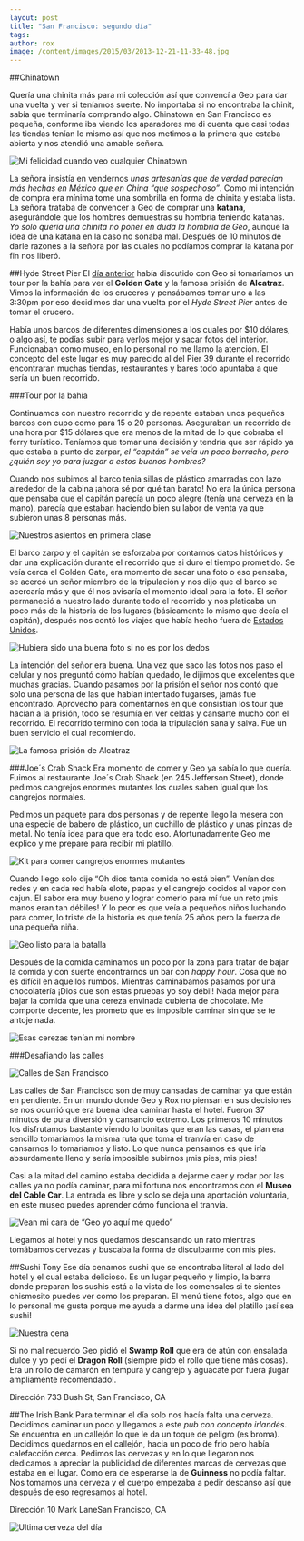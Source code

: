```yaml
---
layout: post
title: "San Francisco: segundo día"
tags: 
author: rox
image: /content/images/2015/03/2013-12-21-11-33-48.jpg
---
```

##Chinatown

Quería una chinita más para mi colección así que convencí a Geo para dar una vuelta y ver si teníamos suerte. No importaba si no encontraba la chinit, sabía que terminaría comprando algo. Chinatown en San Francisco es pequeña, conforme iba viendo los aparadores me di cuenta que casi todas las tiendas tenían lo mismo así que nos metimos a la primera que estaba abierta y nos atendió una amable señora. 

![Mi felicidad cuando veo cualquier Chinatown](/content/images/2015/03/2013-12-22-09-39-59.jpg)

La señora insistía en vendernos *unas artesanías que de verdad parecían más hechas en México que en China “que sospechoso”*. Como mi intención de compra era mínima tome una sombrilla en forma de chinita y estaba lista. La señora trataba de convencer a Geo de comprar una **katana**, asegurándole que los hombres demuestras su hombría teniendo katanas. *Yo solo quería una chinita no poner en duda la hombría de Geo*, aunque la idea de una katana en la caso no sonaba mal. Después de 10 minutos de darle razones a la señora por las cuales no podíamos comprar la katana por fin nos liberó.

##Hyde Street Pier
El [día anterior](/diario-de-san-francisco/) había discutido con Geo si tomaríamos un tour por la bahía para ver el **Golden Gate** y la famosa prisión de **Alcatraz**. Vimos la información de los cruceros y pensábamos tomar uno a las 3:30pm por eso decidimos dar una vuelta por el *Hyde Street Pier* antes de tomar el crucero. 

Había unos barcos de diferentes dimensiones a los cuales por $10 dólares, o algo así, te podías subir para verlos mejor y sacar fotos del interior. Funcionaban como museo, en lo personal no me llamo la atención. El concepto del este lugar es muy parecido al del Pier 39 durante el recorrido encontraran muchas tiendas, restaurantes y bares todo apuntaba a que sería un buen recorrido.

###Tour por la bahía

Continuamos con nuestro recorrido y de repente estaban unos pequeños barcos con cupo como para 15 o 20 personas. Aseguraban un recorrido de una hora por $15 dólares que era menos de la mitad de lo que cobraba el ferry turístico. Teníamos que tomar una decisión y tendría que ser rápido ya que estaba a punto de zarpar, *el “capitán” se veía un poco borracho, pero ¿quién soy yo para juzgar a estos buenos hombres?* 

Cuando nos subimos al barco tenia sillas de plástico amarradas con lazo alrededor de la cabina ¡ahora sé por qué tan barato! No  era la única persona que pensaba que el capitán parecía un poco alegre (tenía una cerveza en la mano), parecía que estaban haciendo bien su labor de venta ya que subieron unas 8 personas más.

![Nuestros asientos en primera clase](/content/images/2015/03/2013-12-22-13-40-43.jpg)

El barco zarpo y el capitán se esforzaba por contarnos datos históricos y dar una explicación durante el recorrido que si duro el tiempo prometido. Se veía cerca el Golden Gate, era momento de sacar una foto o eso pensaba, se acercó un señor miembro de la tripulación y nos dijo que el barco se acercaría más y que él nos avisaría el momento ideal para la foto. El señor permaneció a nuestro lado durante todo el recorrido y nos platicaba un poco más de la historia de los lugares (básicamente lo mismo que decía el capitán), después nos contó los viajes que había hecho fuera de [Estados Unidos](/tag/estados-unidos).

![Hubiera sido una buena foto si no es por los dedos](/content/images/2015/03/2013-12-22-13-58-53.jpg)

La intención del señor era buena. Una vez que saco las fotos nos paso el celular y nos preguntó cómo habían quedado, le dijimos que excelentes que muchas gracias. Cuando pasamos por la prisión el señor nos contó que solo una persona de las que habían intentado fugarses, jamás fue encontrado. Aprovecho para comentarnos en que consistían los tour que hacían a la prisión, todo se resumía en ver celdas y cansarte mucho con el recorrido. El recorrido termino con toda la tripulación sana y salva. Fue un buen servicio el cual recomiendo.

![La famosa prisión de Alcatraz](/content/images/2015/03/2013-12-22-14-20-13.jpg)

###Joe´s Crab Shack
Era momento de comer y Geo ya sabía lo que quería. Fuimos al restaurante Joe´s Crab Shack (en 245 Jefferson Street), donde pedimos cangrejos enormes mutantes los cuales saben igual que los cangrejos normales.

Pedimos un paquete para dos personas y de repente llego la mesera con una especie de babero de plástico, un cuchillo de plástico y unas pinzas de metal. No tenía idea para que era todo eso. Afortunadamente Geo me explico y me prepare para recibir mi platillo.

![Kit para comer cangrejos enormes mutantes](/content/images/2015/03/2013-12-22-14-50-21.jpg)

Cuando llego solo dije “Oh dios tanta comida no está bien”. Venían dos redes y en cada red había elote, papas y el cangrejo cocidos al vapor con cajun. El sabor era muy bueno y lograr comerlo para mí fue un reto ¡mis manos eran tan débiles! Y lo peor es que veía a pequeños niños luchando para comer, lo triste de la historia es que tenía 25 años pero la fuerza de una pequeña niña.

![Geo listo para la batalla](/content/images/2015/03/2013-12-22-15-07-19.jpg)

Después de la comida caminamos un poco por la zona para tratar de bajar la comida y con suerte encontrarnos un bar con *happy hour*. Cosa que no es difícil en aquellos rumbos. Mientras caminábamos pasamos por una chocolatería ¡Dios que son estas pruebas yo soy débil! Nada mejor para bajar la comida que una cereza envinada cubierta de chocolate. Me comporte decente, les prometo que es imposible caminar sin que se te antoje nada.

![Esas cerezas tenían mi nombre](/content/images/2015/03/2013-12-22-16-20-48.jpg)

###Desafiando las calles

![Calles de San Francisco](/content/images/2015/03/2013-12-22-17-00-37.jpg)

Las calles de San Francisco son de muy cansadas de caminar ya que están en pendiente. En un mundo donde Geo y Rox no piensan en sus decisiones se nos ocurrió que era buena idea caminar hasta el hotel. Fueron 37 minutos de pura diversión y cansancio extremo. Los primeros 10 minutos los disfrutamos bastante viendo lo bonitas que eran las casas, el plan era sencillo tomaríamos la misma ruta que toma el tranvía en caso de cansarnos lo tomaríamos y listo. Lo que nunca pensamos es que iría absurdamente lleno y sería imposible subirnos ¡mis pies, mis pies!

Casi a la mitad del camino estaba decidida a dejarme caer y rodar por las calles ya no podía caminar, para mi fortuna nos encontramos con el **Museo del Cable Car**. La entrada es libre y solo se deja una aportación voluntaria, en este museo puedes aprender cómo funciona el tranvía.

![Vean mi cara de “Geo yo aquí me quedo”](/content/images/2015/03/2013-12-22-16-52-12.jpg)

Llegamos al hotel y nos quedamos descansando un rato mientras tomábamos cervezas y buscaba la forma de disculparme con mis pies.

##Sushi Tony
Ese  día cenamos sushi que se encontraba literal al lado del hotel y el cual estaba delicioso. Es un lugar pequeño y limpio, la barra donde preparan los sushis está a la vista de los comensales si te sientes chismosito puedes ver como los preparan. El menú tiene fotos, algo que en lo personal me gusta porque me ayuda a darme una idea del platillo ¡así sea sushi! 

![Nuestra cena](/content/images/2015/03/2013-12-21-19-01-01.jpg)

Si no mal recuerdo Geo pidió el **Swamp Roll** que era de atún con ensalada dulce y yo pedí el **Dragon Roll** (siempre pido el rollo que tiene más cosas). Era un rollo de camarón en tempura y cangrejo y aguacate por fuera ¡lugar ampliamente recomendado!.

Dirección 733 Bush St, San Francisco, CA

##The Irish Bank
Para terminar el día solo nos hacía falta una cerveza. Decidimos caminar un poco y llegamos a este *pub con concepto irlandés*. Se encuentra en un callejón lo que le da un toque de peligro (es broma). Decidimos quedarnos en el callejón, hacia un poco de frio pero había calefacción cerca. Pedimos las cervezas y en lo que llegaron nos dedicamos a apreciar la publicidad de diferentes marcas de cervezas que estaba en el lugar. Como era de esperarse la de **Guinness** no podía faltar. Nos tomamos una cerveza y el cuerpo empezaba a pedir descanso así que después de eso regresamos al hotel.

Dirección 10 Mark LaneSan Francisco, CA

![Ultima cerveza del día](/content/images/2015/03/2013-12-21-20-36-45.jpg)
 
